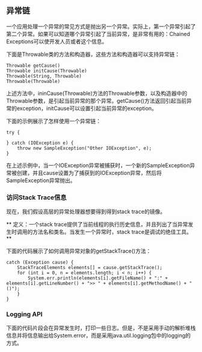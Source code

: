 ## 异常链

一个应用处理一个异常的常见方式是抛出另一个异常。实际上，第一个异常引起了第二个异常。如果可以知道哪个异常引起了当前异常，是非常有用的：Chained Exceptions可以使开发人员或者这个信息。

下面是Throwable类的方法和构造器，这些方法和构造器可以支持异常链：

```
Throwable getCause()
Throwable initCause(Throwable)
Throwable(String, Throwable)
Throwable(Throwable)

```


上述方法中，ininCause(Throwable)方法的Throwable参数，以及构造器中的Throwable参数，是引起当前异常的那个异常。getCause()方法返回引起当前异常的exception，initCause可以设置引起当前异常的exception。


下面的示例展示了怎样使用一个异常链：

```
try {

} catch (IOException e) {
	throw new SampleException("Other IOException", e);
}

```


在上述示例中，当一个IOException异常被捕获时，一个新的SampleException异常被创建，并且cause设置为了捕获到的IOException异常，然后将SampleException异常抛出。


### 访问Stack Trace信息

现在，我们假设高层的异常处理器想要得到得到stack trace的镜像。


** 定义：一个stack trace提供了当前线程的执行历史信息，并且列出了当异常发生时调用的方法名和类名。当发生一个异常时，stack trace是调试的绝佳工具。**


下面的代码展示了如何调用异常对象的getStackTrace()方法：

```
catch (Exception cause) {
	StackTraceElements elements[] = cause.getStackTrace();
	for (int i = 0, n = elements.length; i < n; i++) {
		System.err.println(elements[i].getFileName() + ":" + elements[i].getLineNumber() + ">> " + elements[i].getMethodName() + "()");
	}
}

```


### Logging API


下面的代码片段会在异常发生时，打印一些日志。但是，不是采用手动的解析堆栈信息并将信息输出给System.error，而是采用java.util.logging包中的logging的方式。






























